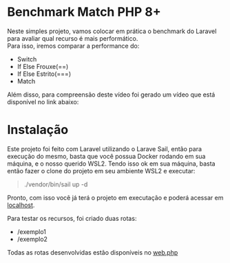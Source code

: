 # Benchmark Match PHP 8+

Neste simples projeto, vamos colocar em prática o benchmark do Laravel para avaliar qual recurso é mais performático.<br>
Para isso, iremos comparar a performance do:

-   Switch
-   If Else Frouxe(==)
-   If Else Estrito(===)
-   Match

Além disso, para compreensão deste vídeo foi gerado um vídeo que está disponível no link abaixo:

# Instalação

Este projeto foi feito com Laravel utilizando o Larave Sail, então para execução do mesmo, basta que você possua Docker rodando em sua máquina, e o nosso querido WSL2. Tendo isso ok em sua máquina, basta então fazer o clone do projeto em seu ambiente WSL2 e executar:

> ./vendor/bin/sail up -d

Pronto, com isso você já terá o projeto em executação e poderá acessar em
[localhost](http://localhost).

Para testar os recursos, foi criado duas rotas:

-   /exemplo1
-   /exemplo2

Todas as rotas desenvolvidas estão disponíveis no [web.php](./routes/web.php)
